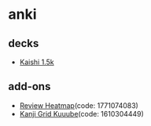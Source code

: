 # anki
## decks
- [Kaishi 1.5k](Kaishi%201.5k.md)
## add-ons
- [Review Heatmap](ankiweb.net/shared/info/1771074083)(code: 1771074083)
- [Kanji Grid Kuuube](ankiweb.net/shared/info/1610304449)(code: 1610304449)